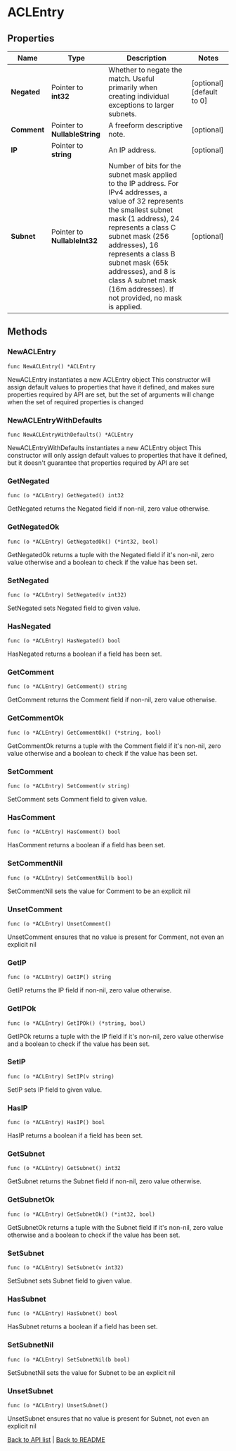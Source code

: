 # ACLEntry

## Properties

Name | Type | Description | Notes
------------ | ------------- | ------------- | -------------
**Negated** | Pointer to **int32** | Whether to negate the match. Useful primarily when creating individual exceptions to larger subnets. | [optional] [default to 0]
**Comment** | Pointer to **NullableString** | A freeform descriptive note. | [optional] 
**IP** | Pointer to **string** | An IP address. | [optional] 
**Subnet** | Pointer to **NullableInt32** | Number of bits for the subnet mask applied to the IP address. For IPv4 addresses, a value of 32 represents the smallest subnet mask (1 address), 24 represents a class C subnet mask (256 addresses), 16 represents a class B subnet mask (65k addresses), and 8 is class A subnet mask (16m addresses). If not provided, no mask is applied. | [optional] 

## Methods

### NewACLEntry

`func NewACLEntry() *ACLEntry`

NewACLEntry instantiates a new ACLEntry object
This constructor will assign default values to properties that have it defined,
and makes sure properties required by API are set, but the set of arguments
will change when the set of required properties is changed

### NewACLEntryWithDefaults

`func NewACLEntryWithDefaults() *ACLEntry`

NewACLEntryWithDefaults instantiates a new ACLEntry object
This constructor will only assign default values to properties that have it defined,
but it doesn't guarantee that properties required by API are set

### GetNegated

`func (o *ACLEntry) GetNegated() int32`

GetNegated returns the Negated field if non-nil, zero value otherwise.

### GetNegatedOk

`func (o *ACLEntry) GetNegatedOk() (*int32, bool)`

GetNegatedOk returns a tuple with the Negated field if it's non-nil, zero value otherwise
and a boolean to check if the value has been set.

### SetNegated

`func (o *ACLEntry) SetNegated(v int32)`

SetNegated sets Negated field to given value.

### HasNegated

`func (o *ACLEntry) HasNegated() bool`

HasNegated returns a boolean if a field has been set.

### GetComment

`func (o *ACLEntry) GetComment() string`

GetComment returns the Comment field if non-nil, zero value otherwise.

### GetCommentOk

`func (o *ACLEntry) GetCommentOk() (*string, bool)`

GetCommentOk returns a tuple with the Comment field if it's non-nil, zero value otherwise
and a boolean to check if the value has been set.

### SetComment

`func (o *ACLEntry) SetComment(v string)`

SetComment sets Comment field to given value.

### HasComment

`func (o *ACLEntry) HasComment() bool`

HasComment returns a boolean if a field has been set.

### SetCommentNil

`func (o *ACLEntry) SetCommentNil(b bool)`

 SetCommentNil sets the value for Comment to be an explicit nil

### UnsetComment
`func (o *ACLEntry) UnsetComment()`

UnsetComment ensures that no value is present for Comment, not even an explicit nil
### GetIP

`func (o *ACLEntry) GetIP() string`

GetIP returns the IP field if non-nil, zero value otherwise.

### GetIPOk

`func (o *ACLEntry) GetIPOk() (*string, bool)`

GetIPOk returns a tuple with the IP field if it's non-nil, zero value otherwise
and a boolean to check if the value has been set.

### SetIP

`func (o *ACLEntry) SetIP(v string)`

SetIP sets IP field to given value.

### HasIP

`func (o *ACLEntry) HasIP() bool`

HasIP returns a boolean if a field has been set.

### GetSubnet

`func (o *ACLEntry) GetSubnet() int32`

GetSubnet returns the Subnet field if non-nil, zero value otherwise.

### GetSubnetOk

`func (o *ACLEntry) GetSubnetOk() (*int32, bool)`

GetSubnetOk returns a tuple with the Subnet field if it's non-nil, zero value otherwise
and a boolean to check if the value has been set.

### SetSubnet

`func (o *ACLEntry) SetSubnet(v int32)`

SetSubnet sets Subnet field to given value.

### HasSubnet

`func (o *ACLEntry) HasSubnet() bool`

HasSubnet returns a boolean if a field has been set.

### SetSubnetNil

`func (o *ACLEntry) SetSubnetNil(b bool)`

 SetSubnetNil sets the value for Subnet to be an explicit nil

### UnsetSubnet
`func (o *ACLEntry) UnsetSubnet()`

UnsetSubnet ensures that no value is present for Subnet, not even an explicit nil

[Back to API list](../README.md#documentation-for-api-endpoints) | [Back to README](../README.md)
